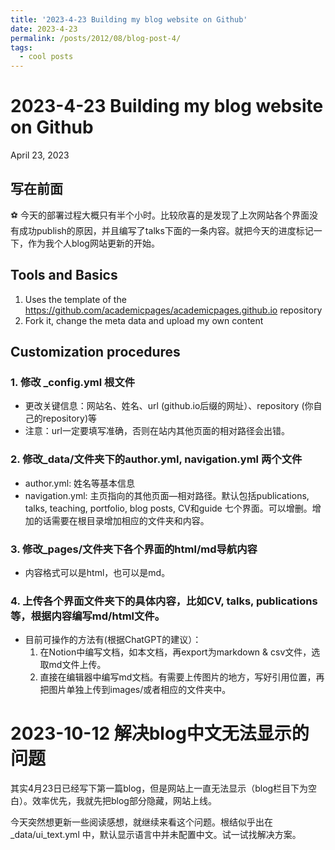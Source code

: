 ```yaml
---
title: '2023-4-23 Building my blog website on Github'
date: 2023-4-23
permalink: /posts/2012/08/blog-post-4/
tags:
  - cool posts
---
```



# 2023-4-23 Building my blog website on Github

April 23, 2023 

## 写在前面

<aside>
⚽ 今天的部署过程大概只有半个小时。比较欣喜的是发现了上次网站各个界面没有成功publish的原因，并且编写了talks下面的一条内容。就把今天的进度标记一下，作为我个人blog网站更新的开始。

</aside>

## Tools and Basics

1. Uses the template of the https://github.com/academicpages/academicpages.github.io repository
2. Fork it, change the meta data and upload my own content

## Customization procedures

### 1. 修改 _config.yml 根文件
  
  - 更改关键信息：网站名、姓名、url (github.io后缀的网址）、repository (你自己的repository)等
  - 注意：url一定要填写准确，否则在站内其他页面的相对路径会出错。



### 2. 修改_data/文件夹下的author.yml, navigation.yml 两个文件

  - author.yml: 姓名等基本信息
  - navigation.yml: 主页指向的其他页面—相对路径。默认包括publications, talks, teaching, portfolio, blog posts, CV和guide 七个界面。可以增删。增加的话需要在根目录增加相应的文件夹和内容。



### 3. 修改_pages/文件夹下各个界面的html/md导航内容

  - 内容格式可以是html，也可以是md。


### 4. 上传各个界面文件夹下的具体内容，比如CV, talks, publications等，根据内容编写md/html文件。

  - 目前可操作的方法有(根据ChatGPT的建议）：
    1. 在Notion中编写文档，如本文档，再export为markdown & csv文件，选取md文件上传。
    2. 直接在编辑器中编写md文档。有需要上传图片的地方，写好引用位置，再把图片单独上传到images/或者相应的文件夹中。

# 2023-10-12 解决blog中文无法显示的问题

其实4月23日已经写下第一篇blog，但是网站上一直无法显示（blog栏目下为空白）。效率优先，我就先把blog部分隐藏，网站上线。

今天突然想更新一些阅读感想，就继续来看这个问题。根结似乎出在 _data/ui_text.yml 中，默认显示语言中并未配置中文。试一试找解决方案。
